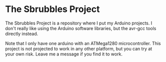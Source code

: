 # The Sbrubbles Project

The Sbrubbles Project is a repository where I put my Arduino projects. I don't
really like using the Arduino software libraries, but the avr-gcc tools directly
instead.

Note that I only have one arduino with an ATMega1280 microcontroller.
This project is not projected to work in any other platform, but you can
try at your own risk. Leave me a message if you find it to work.

